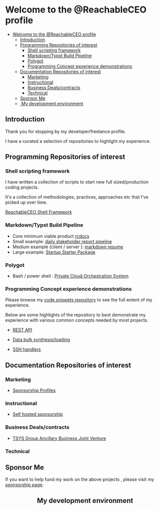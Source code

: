# Welcome to the @ReachableCEO profile

- [Welcome to the @ReachableCEO profile](#welcome-to-the-reachableceo-profile)
  - [Introduction](#introduction)
  - [Programming Repositories of interest](#programming-repositories-of-interest)
    - [Shell scripting framework](#shell-scripting-framework)
    - [Markdown/Typst Build Pipeline](#markdowntypst-build-pipeline)
    - [Polygot](#polygot)
    - [Programming Concept experience demonstrations](#programming-concept-experience-demonstrations)
  - [Documentation Repositories of interest](#documentation-repositories-of-interest)
    - [Marketing](#marketing)
    - [Instructional](#instructional)
    - [Business Deals/contracts](#business-dealscontracts)
    - [Technical](#technical)
  - [Sponsor Me](#sponsor-me)
  - [️ My development environment ](#️-my-development-environment-)

## Introduction

Thank you for stopping by my developer/freelance profile.

I have a curated a selection of repositories to highlight my experience.

## Programming Repositories of interest

### Shell scripting framework

I have written a collection of scripts to start new full sized/production coding projects.

It's a collection of methodologies, practices, approaches etc that I've picked up over time.

[ReachableCEO Shell Framework](https://git.knownelement.com/reachableceo/ReachableCEO-ShellScriptPortfolio/src/branch/main/SysadminAutomation/ServerAutomation/ssh-handlers)

### Markdown/Typst Build Pipeline

- Core minimum viable product [rcdocs](https://git.knownelement.com/reachableceo/rcdoc-pipeline)
- Small example: [daily stakeholder report pipeline ](https://git.knownelement.com/reachableceo/DailyStakeholderReport-Pipeline)
- Medium example (client / server ): [markdown resume](https://git.knownelement.com/reachableceo/MarkdownResume-Pipeline-ClientExample)
- Large example: [Startup Starter Package](https://git.knownelement.com/RWSCP/StartupStarterPackage)

### Polygot

- Bash / power shell : [Private Cloud Orchestration System](https://git.knownelement.com/reachableceo/PrivateCloudOrchestrationSystem)

### Programming Concept experience demonstrations

Please browse my [code snippets repository]() to see the full extent of my experience.

Below are some highlights of the repository to best demonstrate my experience with various common concepts needed by most projects.  

- [REST API](https://git.knownelement.com/reachableceo/ReachableCEO-ShellScriptPortfolio/src/branch/main/SysadminAutomation/PHPIpam/phpipam_api_key.sh)

- [Data bulk synthesis/loading](https://git.knownelement.com/reachableceo/ReachableCEO-ShellScriptPortfolio/src/branch/main/ldif/genUser.sh)

- [SSH handlers](https://git.knownelement.com/reachableceo/ReachableCEO-ShellScriptPortfolio/src/branch/main/SysadminAutomation/ServerAutomation/ssh-handlers)

## Documentation Repositories of interest

### Marketing

- [Sponsorship Profiles](https://git.knownelement.com/reachableceo/SponsorshipProfiles)

### Instructional

- [Self hosted sponsorship](https://git.knownelement.com/reachableceo/selfhosted-sponsorship)

### Business Deals/contracts

- [TSYS Group Ancillary Business Joint Venture](https://git.knownelement.com/TSYSGroupBOD/TSYSAncillaryBusinessDealMemo)

### Technical

## Sponsor Me

If you want to help fund my work on the above projects , please visit my [sponsorship page]().

## <p align="center">️ My development environment </p>